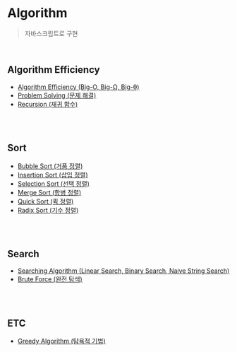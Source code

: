 # Algorithm

> 자바스크립트로 구현

<br>

## Algorithm Efficiency

- [Algorithm Efficiency (Big-O, Big-Ω, Big-θ)](https://github.com/swywssaid/TIL/blob/main/algorithm/algorithm-efficiency.md)
- [Problem Solving (문제 해결)](https://github.com/swywssaid/TIL/blob/main/algorithm/problem-solving.md)
- [Recursion (재귀 함수)](https://github.com/swywssaid/TIL/blob/main/algorithm/recursion.md)

<br><br>

## Sort

- [Bubble Sort (거품 정렬)](https://github.com/swywssaid/TIL/blob/main/algorithm/sorting/bubble-sort/bubble-sort.md)
- [Insertion Sort (삽입 정렬)](https://github.com/swywssaid/TIL/blob/main/algorithm/sorting/insertion-sort/insertion-sort.md)
- [Selection Sort (선택 정렬)](https://github.com/swywssaid/TIL/blob/main/algorithm/sorting/selection-sort/selection-sort.md)
- [Merge Sort (합병 정렬)](https://github.com/swywssaid/TIL/blob/main/algorithm/merge-sort/sorting/merge-sort/merge-sort.md)
- [Quick Sort (퀵 정렬)](https://github.com/swywssaid/TIL/blob/main/algorithm/sorting/quick-sort/quick-sort.md)
- [Radix Sort (기수 정렬)](https://github.com/swywssaid/TIL/blob/main/algorithm/sorting/radix-sort/radix-sort.md)

<br><br>

## Search

- [Searching Algorithm (Linear Search, Binary Search, Naive String Search)](https://github.com/swywssaid/TIL/blob/main/algorithm/searches/searching-algorithm.md)
- [Brute Force (완전 탐색)](https://github.com/swywssaid/TIL/blob/main/algorithm/paradigm/brute-force.md)

<br><br>

## ETC

- [Greedy Algorithm (탐욕적 기법)](https://github.com/swywssaid/TIL/blob/main/algorithm/paradigm/greedy.md)
